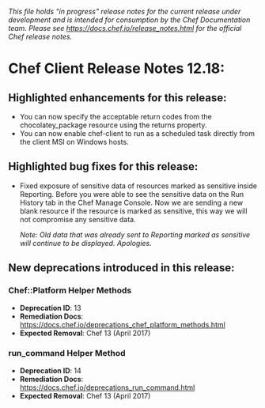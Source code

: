 _This file holds "in progress" release notes for the current release under development and is intended for consumption by the Chef Documentation team. Please see <https://docs.chef.io/release_notes.html> for the official Chef release notes._

# Chef Client Release Notes 12.18:

## Highlighted enhancements for this release:

- You can now specify the acceptable return codes from the chocolatey_package resource using the returns property.
- You can now enable chef-client to run as a scheduled task directly from the client MSI on Windows hosts.

## Highlighted bug fixes for this release:

- Fixed exposure of sensitive data of resources marked as sensitive inside Reporting. Before you
  were able to see the sensitive data on the Run History tab in the Chef Manage Console. Now we
  are sending a new blank resource if the resource is marked as sensitive, this way we will not
  compromise any sensitive data.

  _Note: Old data that was already sent to Reporting marked as sensitive will continue to be
  displayed. Apologies._

## New deprecations introduced in this release:

### Chef::Platform Helper Methods

- **Deprecation ID**: 13
- **Remediation Docs**: <https://docs.chef.io/deprecations_chef_platform_methods.html>
- **Expected Removal**: Chef 13 (April 2017)

### run_command Helper Method

- **Deprecation ID**: 14
- **Remediation Docs**: <https://docs.chef.io/deprecations_run_command.html>
- **Expected Removal**: Chef 13 (April 2017)
